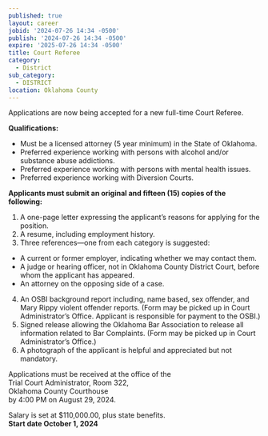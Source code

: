 ```yaml
---
published: true
layout: career
jobid: '2024-07-26 14:34 -0500'
publish: '2024-07-26 14:34 -0500'
expire: '2025-07-26 14:34 -0500'
title: Court Referee
category:
  - District
sub_category:
  - DISTRICT
location: Oklahoma County
---
```

Applications are now being accepted for a new full-time Court Referee.

**Qualifications:**	

- Must be a licensed attorney (5 year minimum) in the State of Oklahoma.
- Preferred experience working with persons with alcohol and/or substance abuse addictions.
- Preferred experience working with persons with mental health issues.
- Preferred experience working with Diversion Courts.
			
**Applicants must submit an original and fifteen (15) copies of the following:**

1. A one-page letter expressing the applicant’s reasons for applying for the position.
2. A resume, including employment history.
3. Three references—one from each category is suggested: 
 - A current or former employer, indicating whether we may contact them.
 - A judge or hearing officer, not in Oklahoma County District Court, before whom the applicant has appeared.
 - An attorney on the opposing side of a case.
4. An OSBI background report including, name based, sex offender, and Mary Rippy violent offender reports. (Form may be picked up in Court Administrator’s Office. Applicant is responsible for payment to the OSBI.)
5. Signed release allowing the Oklahoma Bar Association to release all information related to Bar Complaints. (Form may be picked up in Court Administrator’s Office.)
6. A photograph of the applicant is helpful and appreciated but not mandatory. 

Applications must be received at the office of the  
Trial Court Administrator, Room 322,  
Oklahoma County Courthouse  
by 4:00 PM on August 29, 2024.

Salary is set at $110,000.00, plus state benefits.  
**Start date October 1, 2024**
